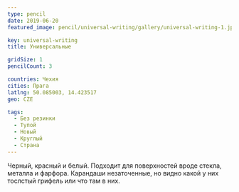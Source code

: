 ```yaml
---
type: pencil
date: 2019-06-20
featured_image: pencil/universal-writing/gallery/universal-writing-1.jpg

key: universal-writing
title: Универсальные

gridSize: 1
pencilCount: 3

countries: Чехия
cities: Прага
latlng: 50.085003, 14.423517
geo: CZE

tags:
  - Без резинки
  - Тупой
  - Новый
  - Круглый
  - Страна
---
```


Черный, красный и белый. Подходит для поверхностей вроде стекла, металла и фарфора. Карандаши незаточенные, но видно какой у них тослстый грифель или что там в них.
